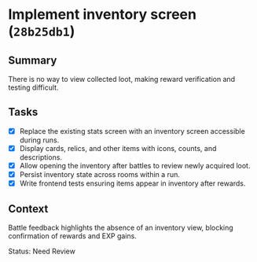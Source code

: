 # Implement inventory screen (`28b25db1`)

## Summary
There is no way to view collected loot, making reward verification and testing difficult.

## Tasks
- [x] Replace the existing stats screen with an inventory screen accessible during runs.
- [x] Display cards, relics, and other items with icons, counts, and descriptions.
- [x] Allow opening the inventory after battles to review newly acquired loot.
- [x] Persist inventory state across rooms within a run.
- [x] Write frontend tests ensuring items appear in inventory after rewards.

## Context
Battle feedback highlights the absence of an inventory view, blocking confirmation of rewards and EXP gains.

Status: Need Review
